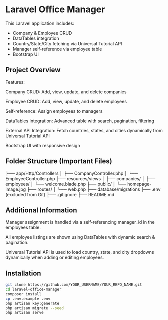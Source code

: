 # Laravel Office Manager

This Laravel application includes:

- Company & Employee CRUD
- DataTables integration
- Country/State/City fetching via Universal Tutorial API
- Manager self-reference via employee table
- Bootstrap UI

## Project Overview

Features:

Company CRUD: Add, view, update, and delete companies

Employee CRUD: Add, view, update, and delete employees

Self-reference: Assign employees to managers

DataTables Integration: Advanced table with search, pagination, filtering

External API Integration: Fetch countries, states, and cities dynamically from Universal Tutorial API

Bootstrap UI with responsive design


## Folder Structure (Important Files)
├── app/Http/Controllers
│   ├── CompanyController.php
│   └── EmployeeController.php
├── resources/views
│   ├── companies/
│   ├── employees/
│   └── welcome.blade.php
├── public/
│   └── homepage-image.jpg
├── routes/
│   └── web.php
├── database/migrations
├── .env (excluded from Git)
├── .gitignore
├── README.md



## Additional Information

Manager assignment is handled via a self-referencing manager_id in the employees table.

All employee listings are shown using DataTables with dynamic search & pagination.

Universal Tutorial API is used to load country, state, and city dropdowns dynamically when adding or editing employees.


## Installation

```bash
git clone https://github.com/YOUR_USERNAME/YOUR_REPO_NAME.git
cd laravel-office-manager
composer install
cp .env.example .env
php artisan key:generate
php artisan migrate --seed
php artisan serve



